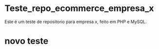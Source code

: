 # Teste_repo_ecommerce_empresa_x
Este é um teste de repositorio para empresa x, feito em PHP e MySQL.

# novo teste

